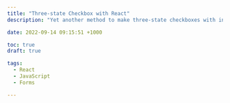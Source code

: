 ```yaml
---
title: "Three-state Checkbox with React"
description: "Yet another method to make three-state checkboxes with indeterminate state using React"

date: 2022-09-14 09:15:51 +1000

toc: true
draft: true

tags:
  - React
  - JavaScript
  - Forms

---
```

